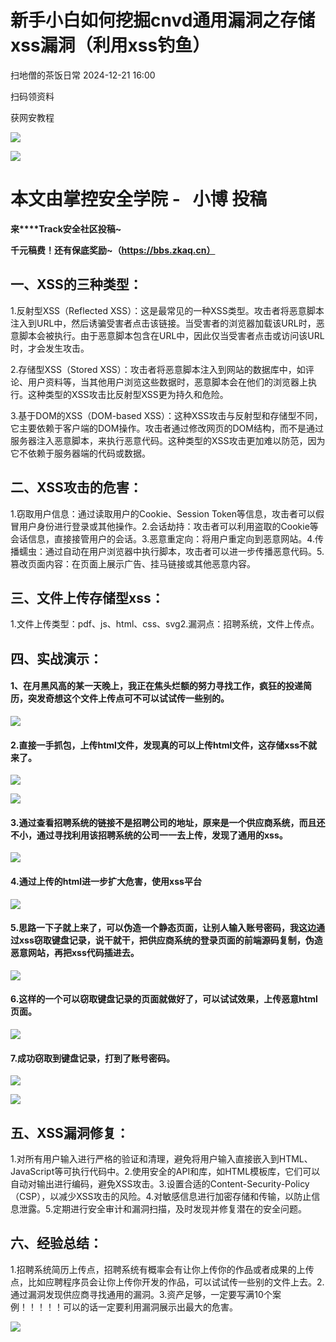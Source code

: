 #  新手小白如何挖掘cnvd通用漏洞之存储xss漏洞（利用xss钓鱼）   
 扫地僧的茶饭日常   2024-12-21 16:00  
  
扫码领资料  
  
获网安教程  
  
![](https://mmbiz.qpic.cn/sz_mmbiz_png/BwqHlJ29vcrpvQG1VKMy1AQ1oVvUSeZYhLRYCeiaa3KSFkibg5xRjLlkwfIe7loMVfGuINInDQTVa4BibicW0iaTsKw/640?wx_fmt=other&from=appmsg&wxfrom=5&wx_lazy=1&wx_co=1&tp=webp "")  
  
  
![](https://mmbiz.qpic.cn/mmbiz_png/b96CibCt70iaaJcib7FH02wTKvoHALAMw4fchVnBLMw4kTQ7B9oUy0RGfiacu34QEZgDpfia0sVmWrHcDZCV1Na5wDQ/640?wx_fmt=other&wxfrom=5&wx_lazy=1&wx_co=1&tp=webp "")  
  
  
# 本文由掌控安全学院 -   小博 投稿  
  
**来****Track安全社区投稿~**  
  
**千元稿费！还有保底奖励~（https://bbs.zkaq.cn）**  
## 一、XSS的三种类型：  
  
1.反射型XSS（Reflected XSS）：这是最常见的一种XSS类型。攻击者将恶意脚本注入到URL中，然后诱骗受害者点击该链接。当受害者的浏览器加载该URL时，恶意脚本会被执行。由于恶意脚本包含在URL中，因此仅当受害者点击或访问该URL时，才会发生攻击。  
  
2.存储型XSS（Stored XSS）：攻击者将恶意脚本注入到网站的数据库中，如评论、用户资料等，当其他用户浏览这些数据时，恶意脚本会在他们的浏览器上执行。这种类型的XSS攻击比反射型XSS更为持久和危险。  
  
3.基于DOM的XSS（DOM-based XSS）：这种XSS攻击与反射型和存储型不同，它主要依赖于客户端的DOM操作。攻击者通过修改网页的DOM结构，而不是通过服务器注入恶意脚本，来执行恶意代码。这种类型的XSS攻击更加难以防范，因为它不依赖于服务器端的代码或数据。  
## 二、XSS攻击的危害：  
  
1.窃取用户信息：通过读取用户的Cookie、Session Token等信息，攻击者可以假冒用户身份进行登录或其他操作。2.会话劫持：攻击者可以利用盗取的Cookie等会话信息，直接接管用户的会话。3.恶意重定向：将用户重定向到恶意网站。4.传播蠕虫：通过自动在用户浏览器中执行脚本，攻击者可以进一步传播恶意代码。5.篡改页面内容：在页面上展示广告、挂马链接或其他恶意内容。  
## 三、文件上传存储型xss：  
  
1.文件上传类型：pdf、js、html、css、svg2.漏洞点：招聘系统，文件上传点。  
## 四、实战演示：  
#### 1、在月黑风高的某一天晚上，我正在焦头烂额的努力寻找工作，疯狂的投递简历，突发奇想这个文件上传点可不可以试试传一些别的。  
  
![](https://mmbiz.qpic.cn/sz_mmbiz_png/BwqHlJ29vcqhAic6ad7ID9FE1x2MDx2TlbGYiceAYm9q0ibGC4rLY8xp2icPR4yNdBnyKzEnO7H1mnpZktfO650jsQ/640?wx_fmt=png&from=appmsg "")  
#### 2.直接一手抓包，上传html文件，发现真的可以上传html文件，这存储xss不就来了。  
  
![](https://mmbiz.qpic.cn/sz_mmbiz_png/BwqHlJ29vcqhAic6ad7ID9FE1x2MDx2TllNP4liasEDicicdkPllfOB6JL9EuuCAOibGnnACekxvGaaeLW4q4zcBJBg/640?wx_fmt=png&from=appmsg "")  
  
![](https://mmbiz.qpic.cn/sz_mmbiz_png/BwqHlJ29vcqhAic6ad7ID9FE1x2MDx2TlQUFibxuPyS2Budbic4dyrpqZpUHtibbcDEcCHl7nmBdWFVbAI7qBQtXUw/640?wx_fmt=png&from=appmsg "")  
#### 3.通过查看招聘系统的链接不是招聘公司的地址，原来是一个供应商系统，而且还不小，通过寻找利用该招聘系统的公司一一去上传，发现了通用的xss。  
  
![](https://mmbiz.qpic.cn/sz_mmbiz_png/BwqHlJ29vcqhAic6ad7ID9FE1x2MDx2TlR5MhZyMtVPQollhtWf6GTTjZBgmp4ldm8jGFGNOw2Ff4QbOIf7ibsZA/640?wx_fmt=png&from=appmsg "")  
#### 4.通过上传的html进一步扩大危害，使用xss平台  
  
![](https://mmbiz.qpic.cn/sz_mmbiz_png/BwqHlJ29vcqhAic6ad7ID9FE1x2MDx2TlmHqibelsSWuNZHZDmLC8L1g1icjCuNKrvUeAAK6grNcwQib4yKUiaHPOJQ/640?wx_fmt=png&from=appmsg "")  
#### 5.思路一下子就上来了，可以伪造一个静态页面，让别人输入账号密码，我这边通过xss窃取键盘记录，说干就干，把供应商系统的登录页面的前端源码复制，伪造恶意网站，再把xss代码插进去。  
  
![](https://mmbiz.qpic.cn/sz_mmbiz_png/BwqHlJ29vcqhAic6ad7ID9FE1x2MDx2Tl11RnAWNzPdYF5M1EwS25poibgTKzqabLGxul3ibaIrtiaVHicLnuGJy7ug/640?wx_fmt=png&from=appmsg "")  
#### 6.这样的一个可以窃取键盘记录的页面就做好了，可以试试效果，上传恶意html页面。  
  
![](https://mmbiz.qpic.cn/sz_mmbiz_png/BwqHlJ29vcqhAic6ad7ID9FE1x2MDx2TlHjbo2iazZAbVLokiafgkh5a790fbe5SzSLTPcC3yibQAkZiaGdaTIjSPeg/640?wx_fmt=png&from=appmsg "")  
#### 7.成功窃取到键盘记录，打到了账号密码。  
  
![](https://mmbiz.qpic.cn/sz_mmbiz_png/BwqHlJ29vcqhAic6ad7ID9FE1x2MDx2TliaxVGvQ5icMydx0OofIoe6o4EoX6eOQcTcD4RgLZZZTFYtibGjV5IHTkw/640?wx_fmt=png&from=appmsg "")  
  
![](https://mmbiz.qpic.cn/sz_mmbiz_png/BwqHlJ29vcqhAic6ad7ID9FE1x2MDx2TlJvkwr1kltfM14VhDOYbQtv3jWaJ4iciaRrSK9iajiczD0Tus37lPJmgtew/640?wx_fmt=png&from=appmsg "")  
## 五、XSS漏洞修复：  
  
1.对所有用户输入进行严格的验证和清理，避免将用户输入直接嵌入到HTML、JavaScript等可执行代码中。2.使用安全的API和库，如HTML模板库，它们可以自动对输出进行编码，避免XSS攻击。3.设置合适的Content-Security-Policy（CSP），以减少XSS攻击的风险。4.对敏感信息进行加密存储和传输，以防止信息泄露。5.定期进行安全审计和漏洞扫描，及时发现并修复潜在的安全问题。  
## 六、经验总结：  
  
1.招聘系统简历上传点，招聘系统有概率会有让你上传你的作品或者成果的上传点，比如应聘程序员会让你上传你开发的作品，可以试试传一些别的文件上去。2.通过漏洞发现供应商寻找通用的漏洞。3.资产足够，一定要写满10个案例！！！！！可以的话一定要利用漏洞展示出最大的危害。  
  
![](https://mmbiz.qpic.cn/sz_mmbiz_png/BwqHlJ29vcqhAic6ad7ID9FE1x2MDx2Tl4L5ic5TXeibglWwlLn0qCkNDtBohTYdGj99ib8w9Nic5b81BzVib6ibc5Jug/640?wx_fmt=png&from=appmsg "")  
```
```  
  
